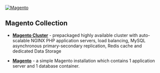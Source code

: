 [![Magento](magento/images/magento.png)](../../../magento)
## Magento Collection

- [**Magento Cluster**](https://github.com/jelastic-jps/magento-cluster) - prepackaged highly available cluster with  auto-scalable NGINX PHP application servers, load balancing, MySQL asynchronous primary-secondary replication, Redis cache and dedicated Data Storage

- [**Magento**](https://github.com/jelastic-jps/magento/tree/master/magento) - a simple Magento installation which contains 1 application server and 1 database container.
